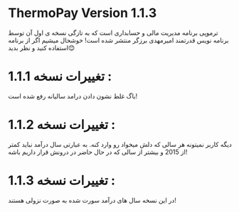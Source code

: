 # ThermoPay Version 1.1.3

ترموپی برنامه مدیریت مالی و حسابداری است که به تازگی نسخه ی اول آن توسط برنامه نویس قدرتمند امیرمهدی برزگر منتشر شده است!
خوشحال میشیم اگر از برنامه استفاده کنید و نظر بدید😊

# تغییرات نسخه 1.1.1 : 
باگ غلط نشون دادن درامد سالیانه رفع شده است!

# تغییرات نسخه 1.1.2 : 
دیگه کاربر نمیتونه هر سالی که دلش میخواد رو وارد کنه. به عبارتی سال درآمد نباید کمتر از 2015 و بیشتر از سالی که در حال حاضر در درونش قرار داریم باشه!

# تغییرات نسخه 1.1.3 : 
در این نسخه سال های درآمد سورت شده به صورت نزولی هستند!